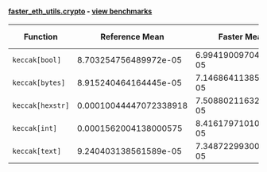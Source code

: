 #### [faster_eth_utils.crypto](https://github.com/BobTheBuidler/faster-eth-utils/blob/master/faster_eth_utils/crypto.py) - [view benchmarks](https://github.com/BobTheBuidler/faster-eth-utils/blob/master/benchmarks/test_crypto_benchmarks.py)

| Function | Reference Mean | Faster Mean | % Change | Speedup (%) | x Faster | Faster |
|----------|---------------|-------------|----------|-------------|----------|--------|
| `keccak[bool]` | 8.703254756489972e-05 | 6.994190097045079e-05 | 19.64% | 24.44% | 1.24x | ✅ |
| `keccak[bytes]` | 8.915240464164445e-05 | 7.146864113859717e-05 | 19.84% | 24.74% | 1.25x | ✅ |
| `keccak[hexstr]` | 0.00010044447072338918 | 7.508802116321511e-05 | 25.24% | 33.77% | 1.34x | ✅ |
| `keccak[int]` | 0.0001562004138000575 | 8.416179710109091e-05 | 46.12% | 85.60% | 1.86x | ✅ |
| `keccak[text]` | 9.240403138561589e-05 | 7.348722993003821e-05 | 20.47% | 25.74% | 1.26x | ✅ |

